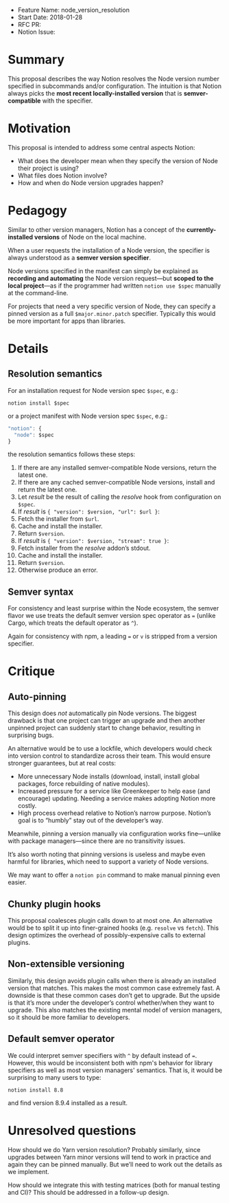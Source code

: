 - Feature Name: node_version_resolution
- Start Date: 2018-01-28
- RFC PR:
- Notion Issue:

# Summary
[summary]: #summary

This proposal describes the way Notion resolves the Node version number specified in subcommands and/or configuration. The intuition is that Notion always picks the **most recent locally-installed version** that is **semver-compatible** with the specifier.

# Motivation
[motivation]: #motivation

This proposal is intended to address some central aspects Notion:

- What does the developer mean when they specify the version of Node their project is using?
- What files does Notion involve?
- How and when do Node version upgrades happen?

# Pedagogy
[pedagogy]: #pedagogy

Similar to other version managers, Notion has a concept of the **currently-installed versions** of Node on the local machine.

When a user requests the installation of a Node version, the specifier is always understood as a **semver version specifier**.

Node versions specified in the manifest can simply be explained as **recording and automating** the Node version request—but **scoped to the local project**—as if the programmer had written `notion use $spec` manually at the command-line.

For projects that need a very specific version of Node, they can specify a pinned version as a full `$major.minor.patch` specifier. Typically this would be more important for apps than libraries.

# Details
[details]: #details

## Resolution semantics

For an installation request for Node version spec `$spec`, e.g.:

```
notion install $spec
```

or a project manifest with Node version spec `$spec`, e.g.:

```js
"notion": {
  "node": $spec
}
```

the resolution semantics follows these steps:

1. If there are any installed semver-compatible Node versions, return the latest one.
2. If there are any cached semver-compatible Node versions, install and return the latest one.
3. Let *result* be the result of calling the *resolve* hook from configuration on `$spec`.
4. If *result* is `{ "version": $version, "url": $url }`:
  1. Fetch the installer from `$url`.
  2. Cache and install the installer.
  3. Return `$version`.
5. If *result* is `{ "version": $version, "stream": true }`:
  1. Fetch installer from the *resolve* addon’s stdout.
  2. Cache and install the installer.
  3. Return `$version`.
6. Otherwise produce an error.

## Semver syntax

For consistency and least surprise within the Node ecosystem, the semver flavor we use treats the default semver version spec operator as `=` (unlike Cargo, which treats the default operator as `^`).

Again for consistency with npm, a leading `=` or `v` is stripped from a version specifier.

# Critique
[critique]: #critique

## Auto-pinning

This design does *not* automatically pin Node versions. The biggest drawback is that one project can trigger an upgrade and then another unpinned project can suddenly start to change behavior, resulting in surprising bugs.

An alternative would be to use a lockfile, which developers would check into version control to standardize across their team. This would ensure stronger guarantees, but at real costs:

- More unnecessary Node installs (download, install, install global packages, force rebuilding of native modules).
- Increased pressure for a service like Greenkeeper to help ease (and encourage) updating. Needing a service makes adopting Notion more costly.
- High process overhead relative to Notion’s narrow purpose. Notion’s goal is to “humbly” stay out of the developer’s way.

Meanwhile, pinning a version manually via configuration works fine—unlike with package managers—since there are no transitivity issues.

It’s also worth noting that pinning versions is useless and maybe even harmful for libraries, which need to support a variety of Node versions.

We may want to offer a `notion pin` command to make manual pinning even easier.

## Chunky plugin hooks

This proposal coalesces plugin calls down to at most one. An alternative would be to split it up into finer-grained hooks (e.g. `resolve` vs `fetch`). This design optimizes the overhead of possibly-expensive calls to external plugins.

## Non-extensible versioning

Similarly, this design avoids plugin calls when there is already an installed version that matches. This makes the most common case extremely fast. A downside is that these common cases don’t get to upgrade. But the upside is that it’s more under the developer’s control whether/when they want to upgrade. This also matches the existing mental model of version managers, so it should be more familiar to developers.

## Default semver operator

We could interpret semver specifiers with `^` by default instead of `=`. However, this would be inconsistent both with npm's behavior for library specifiers as well as most version managers' semantics. That is, it would be surprising to many users to type:
```
notion install 8.8
```
and find version 8.9.4 installed as a result.

# Unresolved questions
[unresolved]: #unresolved-questions

How should we do Yarn version resolution? Probably similarly, since upgrades between Yarn minor versions will tend to work in practice and again they can be pinned manually. But we’ll need to work out the details as we implement.

How should we integrate this with testing matrices (both for manual testing and CI)? This should be addressed in a follow-up design.
